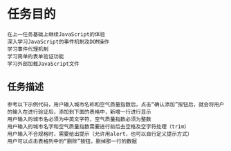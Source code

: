 任务目的
====
    在上一任务基础上继续JavaScript的体验
    深入学习JavaScript的事件机制及DOM操作
    学习事件代理机制
    学习简单的表单验证功能
    学习外部加载JavaScript文件
任务描述
---
    参考以下示例代码，用户输入城市名称和空气质量指数后，点击“确认添加”按钮后，就会将用户的输入在进行验证后，添加到下面的表格中，新增一行进行显示
    用户输入的城市名必须为中英文字符，空气质量指数必须为整数
    用户输入的城市名字和空气质量指数需要进行前后去空格及空字符处理（trim）
    用户输入不合规格时，需要给出提示（允许用alert，也可以自行定义提示方式）
    用户可以点击表格列中的“删除”按钮，删掉那一行的数据
